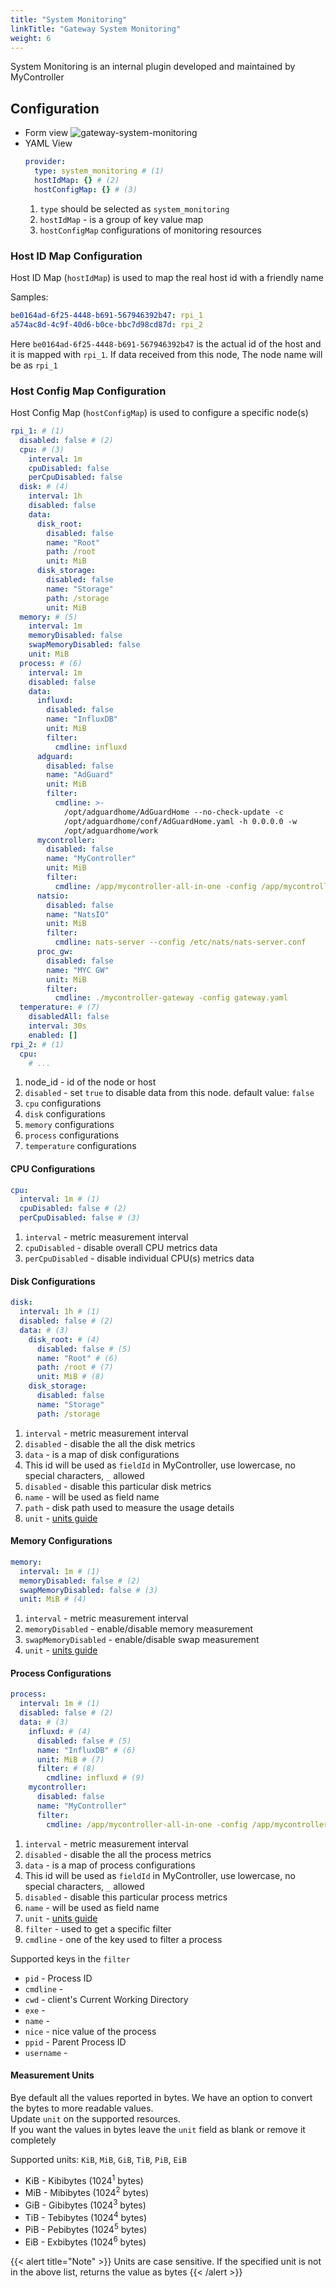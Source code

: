 ```yaml
---
title: "System Monitoring"
linkTitle: "Gateway System Monitoring"
weight: 6
---
```

System Monitoring is an internal plugin developed and maintained by MyController


## Configuration
* Form view
  ![gateway-system-monitoring](/doc-images/gateway-system-monitoring.png)
* YAML View
  ```yaml
  provider:
    type: system_monitoring # (1)
    hostIdMap: {} # (2)
    hostConfigMap: {} # (3)
  ```
  1. `type` should be selected as `system_monitoring`
  2. `hostIdMap` - is a group of key value map
  3. `hostConfigMap` configurations of monitoring resources

### Host ID Map Configuration
Host ID Map (`hostIdMap`) is used to map the real host id with a friendly name

Samples:
```yaml
be0164ad-6f25-4448-b691-567946392b47: rpi_1
a574ac8d-4c9f-40d6-b0ce-bbc7d98cd87d: rpi_2
```
Here `be0164ad-6f25-4448-b691-567946392b47` is the actual id of the host and it is mapped with `rpi_1`.
If data received from this node, The node name will be as `rpi_1`

### Host Config Map Configuration
Host Config Map (`hostConfigMap`) is used to configure a specific node(s)

```yaml
rpi_1: # (1)
  disabled: false # (2)
  cpu: # (3)
    interval: 1m
    cpuDisabled: false
    perCpuDisabled: false
  disk: # (4)
    interval: 1h
    disabled: false
    data:
      disk_root:
        disabled: false
        name: "Root"
        path: /root
        unit: MiB
      disk_storage:
        disabled: false
        name: "Storage"
        path: /storage
        unit: MiB
  memory: # (5)
    interval: 1m
    memoryDisabled: false
    swapMemoryDisabled: false
    unit: MiB
  process: # (6)
    interval: 1m
    disabled: false
    data:
      influxd:
        disabled: false
        name: "InfluxDB"
        unit: MiB
        filter:
          cmdline: influxd
      adguard:
        disabled: false
        name: "AdGuard"
        unit: MiB
        filter:
          cmdline: >-
            /opt/adguardhome/AdGuardHome --no-check-update -c
            /opt/adguardhome/conf/AdGuardHome.yaml -h 0.0.0.0 -w
            /opt/adguardhome/work
      mycontroller:
        disabled: false
        name: "MyController"
        unit: MiB
        filter:
          cmdline: /app/mycontroller-all-in-one -config /app/mycontroller.yaml
      natsio:
        disabled: false
        name: "NatsIO"
        unit: MiB
        filter:
          cmdline: nats-server --config /etc/nats/nats-server.conf
      proc_gw:
        disabled: false
        name: "MYC GW"
        unit: MiB
        filter:
          cmdline: ./mycontroller-gateway -config gateway.yaml
  temperature: # (7)
    disabledAll: false
    interval: 30s
    enabled: []
rpi_2: # (1)
  cpu:
    # ...
```
1. node_id - id of the node or host
2. `disabled` - set `true` to disable data from this node. default value: `false`
3. `cpu` configurations
4. `disk` configurations
5. `memory` configurations
6. `process` configurations
7. `temperature` configurations

#### CPU Configurations
```yaml
cpu:
  interval: 1m # (1)
  cpuDisabled: false # (2)
  perCpuDisabled: false # (3)
```
1. `interval` - metric measurement interval
2. `cpuDisabled` - disable overall CPU metrics data
3. `perCpuDisabled` - disable individual CPU(s) metrics data

#### Disk Configurations
```yaml
disk:
  interval: 1h # (1)
  disabled: false # (2)
  data: # (3)
    disk_root: # (4)
      disabled: false # (5)
      name: "Root" # (6)
      path: /root # (7)
      unit: MiB # (8)
    disk_storage:
      disabled: false
      name: "Storage"
      path: /storage
```
1. `interval` - metric measurement interval
2. `disabled` - disable the all the disk metrics
3. `data` - is a map of disk configurations
4. This id will be used as `fieldId` in MyController, use lowercase, no special characters, `_` allowed
5. `disabled` - disable this particular disk metrics
6. `name` - will be used as field name
7. `path` - disk path used to measure the usage details
8. `unit` - [units guide](#measurement-units)
   
#### Memory Configurations
```yaml
memory:
  interval: 1m # (1)
  memoryDisabled: false # (2)
  swapMemoryDisabled: false # (3)
  unit: MiB # (4)
```
1. `interval` - metric measurement interval
2. `memoryDisabled` - enable/disable memory measurement
3. `swapMemoryDisabled` - enable/disable swap measurement
4. `unit` - [units guide](#measurement-units)

#### Process Configurations
```yaml
process:
  interval: 1m # (1)
  disabled: false # (2)
  data: # (3)
    influxd: # (4)
      disabled: false # (5)
      name: "InfluxDB" # (6)
      unit: MiB # (7)
      filter: # (8)
        cmdline: influxd # (9)
    mycontroller:
      disabled: false
      name: "MyController"
      filter:
        cmdline: /app/mycontroller-all-in-one -config /app/mycontroller.yaml
```
1. `interval` - metric measurement interval
2. `disabled` - disable the all the process metrics
3. `data` - is a map of process configurations
4. This id will be used as `fieldId` in MyController, use lowercase, no special characters, `_` allowed
5. `disabled` - disable this particular process metrics
6. `name` - will be used as field name
7. `unit` - [units guide](#measurement-units)
8. `filter` - used to get a specific filter
9. `cmdline` - one of the key used to filter a process

Supported keys in the `filter`
* `pid` - Process ID
* `cmdline` - 
* `cwd` - client's Current Working Directory
* `exe` - 
* `name` - 
* `nice` - nice value of the process
* `ppid` - Parent Process ID 
* `username` - 

#### Measurement Units
Bye default all the values reported in bytes.
We have an option to convert the bytes to more readable values.<br>
Update `unit` on the supported resources.<br>
If you want the values in bytes leave the `unit` field as blank or remove it completely

Supported units: `KiB`, `MiB`, `GiB`, `TiB`, `PiB`, `EiB`
  - KiB - Kibibytes (1024<sup>1</sup> bytes)
  - MiB - Mibibytes (1024<sup>2</sup> bytes)
  - GiB - Gibibytes (1024<sup>3</sup> bytes)
  - TiB - Tebibytes (1024<sup>4</sup> bytes)
  - PiB - Pebibytes (1024<sup>5</sup> bytes)
  - EiB - Exbibytes (1024<sup>6</sup> bytes)

{{< alert title="Note" >}}
Units are case sensitive. If the specified unit is not in the above list, returns the value as bytes
{{< /alert >}}